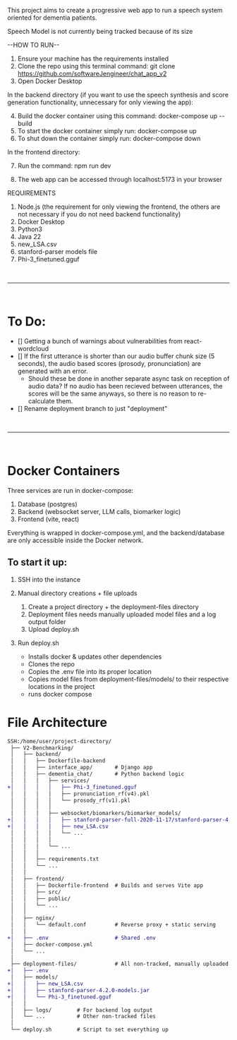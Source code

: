 This project aims to create a progressive web app to run a speech system oriented for dementia patients. 

Speech Model is not currently being tracked because of its size

--HOW TO RUN--
1. Ensure your machine has the requirements installed
2. Clone the repo using this terminal command: git clone https://github.com/softwareJengineer/chat_app_v2
3. Open Docker Desktop

In the backend directory (if you want to use the speech synthesis and score generation functionality, unnecessary for only viewing the app):

4. Build the docker container using this command: docker-compose up --build
5. To start the docker container simply run: docker-compose up
6. To shut down the container simply run: docker-compose down

In the frontend directory:

7. Run the command: npm run dev

8. The web app can be accessed through localhost:5173 in your browser

REQUIREMENTS
1. Node.js (the requirement for only viewing the frontend, the others are not necessary if you do not need backend functionality)
2. Docker Desktop
3. Python3
4. Java 22
5. new_LSA.csv
6. stanford-parser models file
7. Phi-3_finetuned.gguf

<br> <hr> <br>

# To Do:

- [] Getting a bunch of warnings about vulnerabilities from react-wordcloud
- [] If the first utterance is shorter than our audio buffer chunk size (5 seconds), the audio based scores (prosody, pronunciation) are generated with an error.
    - Should these be done in another separate async task on reception of audio data? If no audio has been recieved between utterances, the scores will be the same anyways, so there is no reason to re-calculate them.
- [] Rename deployment branch to just "deployment"



<br> <hr> <br>

# Docker Containers
Three services are run in docker-compose:
1) Database (postgres)
2) Backend  (websocket server, LLM calls, biomarker logic)
3) Frontend (vite, react) 

Everything is wrapped in docker-compose.yml, and the backend/database are only accessible inside the Docker network.

## To start it up:
1. SSH into the instance

2. Manual directory creations + file uploads
    1. Create a project directory + the deployment-files directory
    2. Deployment files needs manually uploaded model files and a log output folder
    3. Upload deploy.sh

3. Run deploy.sh
    * Installs docker & updates other dependencies
    * Clones the repo
    * Copies the .env file into its proper location 
    * Copies model files from deployment-files/models/ to their respective locations in the project
    * runs docker compose



# File Architecture
```diff
SSH:/home/user/project-directory/
 ├── V2-Benchmarking/
 │   ├── backend/
 │   │   ├── Dockerfile-backend
 │   │   ├── interface_app/       # Django app
 │   │   ├── dementia_chat/       # Python backend logic
 │   │   │   ├── services/
+│   │   │   │   ├── Phi-3_finetuned.gguf
 │   │   │   │   ├── pronunciation_rf(v4).pkl
 │   │   │   │   └── prosody_rf(v1).pkl
 │   │   │   │
 │   │   │   ├── websocket/biomarkers/biomarker_models/
+│   │   │   │   ├── stanford-parser-full-2020-11-17/stanford-parser-4.2.0-models.jar
+│   │   │   │   ├── new_LSA.csv
 │   │   │   │   └── ...
 │   │   │   │
 │   │   │   └── ...
 │   │   │
 │   │   ├── requirements.txt
 │   │   └── ...
 │   │
 │   ├── frontend/
 │   │   ├── Dockerfile-frontend  # Builds and serves Vite app
 │   │   ├── src/
 │   │   ├── public/
 │   │   └── ...
 │   │
 │   ├── nginx/
 │   │   └── default.conf         # Reverse proxy + static serving
 │   │
+│   ├── .env                     # Shared .env
 │   ├── docker-compose.yml
 │   └── ...
 │
 ├── deployment-files/            # All non-tracked, manually uploaded files
+│   ├── .env
 │   ├── models/      
+│   │   ├── new_LSA.csv
+│   │   ├── stanford-parser-4.2.0-models.jar
+│   │   └── Phi-3_finetuned.gguf
 │   │
 │   ├── logs/        # For backend log output
 │   └── ...          # Other non-tracked files
 │
 └── deploy.sh        # Script to set everything up
```











